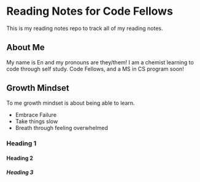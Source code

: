 # Reading Notes for Code Fellows

This is my reading notes repo to track all of my reading notes.


## About Me

My name is En and my pronouns are they/them! I am a chemist learning to code through self study. Code Fellows, and a MS in CS program soon!

## Growth Mindset

To me growth mindset is about being able to learn.

- Embrace Failure
- Take things slow
- Breath through feeling overwhelmed

### Heading 1
#### Heading 2
##### Heading 3
